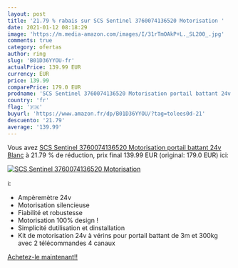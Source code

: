 ```yaml
---
layout: post
title: '21.79 % rabais sur SCS Sentinel 3760074136520 Motorisation '
date: 2021-01-12 08:18:29
image: 'https://m.media-amazon.com/images/I/31rTmOAkP+L._SL200_.jpg'
comments: true
category: ofertas
author: ring
slug: 'B01D36YYOU-fr'
actualPrice: 139.99 EUR
currency: EUR
price: 139.99
comparePrice: 179.0 EUR
prodname: 'SCS Sentinel 3760074136520 Motorisation portail battant 24v  Blanc'
country: 'fr'
flag: '🇫🇷'
buyurl: 'https://www.amazon.fr/dp/B01D36YYOU/?tag=tolees0d-21'
descuento: '21.79'
average: '139.99'
---
```


Vous avez [SCS Sentinel 3760074136520 Motorisation portail battant 24v  Blanc](https://www.amazon.fr/dp/B01D36YYOU/?tag=tolees0d-21)  à  21.79 % de réduction, prix final  139.99 EUR (original: 179.0 EUR) ici:

[![SCS Sentinel 3760074136520 Motorisation ](https://m.media-amazon.com/images/I/31rTmOAkP+L._SL200_.jpg)](https://www.amazon.fr/dp/B01D36YYOU/?tag=tolees0d-21)

ℹ️:

- Ampèremètre 24v
- Motorisation silencieuse
- Fiabilité et robustesse
- Motorisation 100% design !
- Simplicité dutilisation et dinstallation
- Kit de motorisation 24v à vérins pour portail battant de 3m et 300kg avec 2 télécommandes 4 canaux

[Achetez-le maintenant!!](https://www.amazon.fr/dp/B01D36YYOU/?tag=tolees0d-21)
